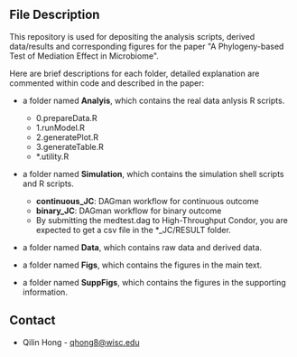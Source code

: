 ## File Description

This repository is used for depositing the analysis scripts, derived data/results and corresponding figures for the paper "A Phylogeny-based Test of Mediation Effect in Microbiome". 

Here are brief descriptions for each folder, detailed explanation are commented within code and described in the paper:

* a folder named **Analyis**, which contains the real data anlysis R scripts. 
  - 0.prepareData.R
  - 1.runModel.R
  - 2.generatePlot.R
  - 3.generateTable.R
  - \*.utility.R

* a folder named **Simulation**, which contains the simulation shell scripts and R scripts.
  - **continuous_JC**: DAGman workflow for continuous outcome
  - **binary_JC**: DAGman workflow for binary outcome
  - By submitting the medtest.dag to High-Throughput Condor, you are expected to get a csv file in the \*_JC/RESULT folder.

* a folder named **Data**, which contains raw data and derived data.

* a folder named **Figs**, which contains the figures in the main text.

* a folder named **SuppFigs**, which contains the figures in the supporting information.

## Contact

* Qilin Hong - qhong8@wisc.edu
